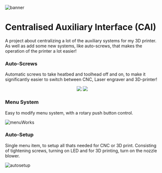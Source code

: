 ![banner](https://user-images.githubusercontent.com/22596587/125483308-ca1233e7-7602-4dae-a29e-acbe8510aeb2.png)
# Centralised Auxiliary Interface (CAI)

A project about centralizing a lot of the auxiliary systems for my 3D printer.
As well as add some new systems, like auto-screws, that makes the operation of the printer a lot easier!

### Auto-Screws
Automatic screws to take heatbed and toolhead off and on, to make it significantly easier to switch between CNC, Laser engraver and 3D-printer!

<p align="center">
  <img src="https://user-images.githubusercontent.com/22596587/125479060-47ee44b7-47a2-4a6a-8728-4c0867ff7b6f.gif">
  <img src="https://user-images.githubusercontent.com/22596587/125479069-c2e7702f-a36a-41eb-8a77-fccecfcd432d.gif">
</p>

### Menu System
Easy to modify menu system, with a rotary push button control.

![menuWorks](https://user-images.githubusercontent.com/22596587/125480069-7fc0ad11-d0eb-4a54-aad5-5a36af12975e.gif)

### Auto-Setup
Single menu item, to setup all thats needed for CNC or 3D print.
Consisting of tightening screws, turning on LED and for 3D printing, turn on the nozzle blower.

![autosetup](https://user-images.githubusercontent.com/22596587/125480218-eaf7246e-baed-4e14-a4ac-c5350428396d.gif)
